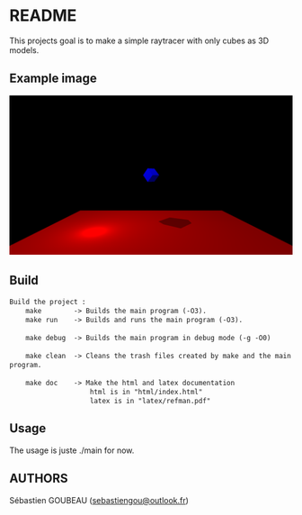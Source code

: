 # README
This projects goal is to make a simple raytracer with only cubes as 3D models.

## Example image
![ExampleImage1](./img/02_attenuation.png)

## Build
    Build the project :
        make        -> Builds the main program (-O3).
        make run    -> Builds and runs the main program (-O3).

        make debug  -> Builds the main program in debug mode (-g -O0)

        make clean  -> Cleans the trash files created by make and the main program.

        make doc    -> Make the html and latex documentation
                        html is in "html/index.html"
                        latex is in "latex/refman.pdf"

## Usage
The usage is juste ./main for now.

## AUTHORS
Sébastien GOUBEAU (sebastiengou@outlook.fr)